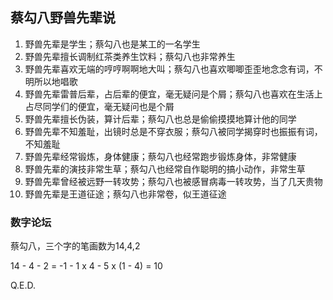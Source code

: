 
## 蔡勾八野兽先辈说
1. 野兽先辈是学生；蔡勾八也是某工的一名学生
2. 野兽先辈擅长调制红茶类养生饮料；蔡勾八也非常养生
3. 野兽先辈喜欢无端的哼哼啊啊地大叫；蔡勾八也喜欢唧唧歪歪地念念有词，不明所以地唱歌
4. 野兽先辈雷普后辈，占后辈的便宜，毫无疑问是个屑；蔡勾八也喜欢在生活上占尽同学们的便宜，毫无疑问也是个屑
5. 野兽先辈擅长伪装，算计后辈；蔡勾八也总是偷偷摸摸地算计他的同学
6. 野兽先辈不知羞耻，出镜时总是不穿衣服；蔡勾八被同学揭穿时也振振有词，不知羞耻
7. 野兽先辈经常锻炼，身体健康；蔡勾八也经常跑步锻炼身体，非常健康
8. 野兽先辈的演技非常生草；蔡勾八也经常自作聪明的搞小动作，非常生草
9. 野兽先辈曾经被远野一转攻势；蔡勾八也被感冒病毒一转攻势，当了几天贵物
10. 野兽先辈是王道征途；蔡勾八也非常卷，似王道征途

### 数字论坛
蔡勾八，三个字的笔画数为14,4,2

14 - 4 - 2 = -1 - 1 x 4 - 5 x (1 - 4) = 10

Q.E.D.
